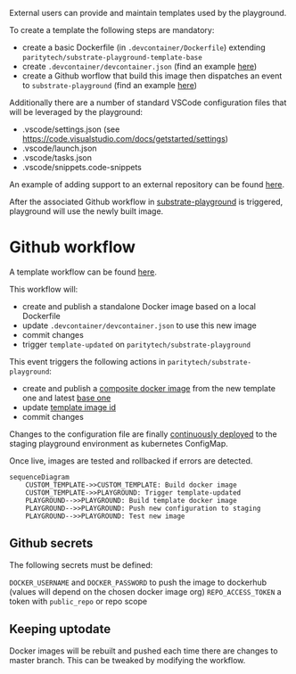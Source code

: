 External users can provide and maintain templates used by the playground.

To create a template the following steps are mandatory:

* create a basic Dockerfile (in `.devcontainer/Dockerfile`) extending `paritytech/substrate-playground-template-base`
* create `.devcontainer/devcontainer.json` (find an example [here](https://github.com/substrate-developer-hub/substrate-node-template/blob/master/.devcontainer/devcontainer.json))
* create a Github worflow that build this image then dispatches an event to `substrate-playground` (find an example [here](https://github.com/substrate-developer-hub/substrate-node-template/blob/master/.github/workflows/build-push-template.yml))

Additionally there are a number of standard VSCode configuration files that will be leveraged by the playground:

* .vscode/settings.json (see https://code.visualstudio.com/docs/getstarted/settings)
* .vscode/launch.json
* .vscode/tasks.json
* .vscode/snippets.code-snippets

An example of adding support to an external repository can be found [here](https://github.com/substrate-developer-hub/substrate-node-template/).

After the associated Github workflow in [substrate-playground](https://github.com/paritytech/substrate-playground) is triggered, playground will use the newly built image. 

# Github workflow

A template workflow can be found [here](https://github.com/paritytech/substrate-playground/blob/develop/.github/workflow-templates/cd-template.yml).

This workflow will:

* create and publish a standalone Docker image based on a local Dockerfile
* update `.devcontainer/devcontainer.json` to use this new image
* commit changes
* trigger `template-updated` on `paritytech/substrate-playground`

This event triggers the following actions in `paritytech/substrate-playground`:

* create and publish a [composite docker image](https://github.com/paritytech/substrate-playground/blob/develop/templates/Dockerfile.template) from the new template one and latest [base one](https://github.com/paritytech/substrate-playground/blob/develop/templates/Dockerfile.base)
* update [template image id](https://github.com/paritytech/substrate-playground/tree/develop/conf/k8s/overlays/staging/templates)
* commit changes

Changes to the configuration file are finally [continuously deployed](https://github.com/paritytech/substrate-playground/blob/develop/.github/workflows/cd-templates.yml) to the staging playground environment as kubernetes ConfigMap.

Once live, images are tested and rollbacked if errors are detected.


```mermaid
sequenceDiagram
	CUSTOM_TEMPLATE->>CUSTOM_TEMPLATE: Build docker image
	CUSTOM_TEMPLATE->>PLAYGROUND: Trigger template-updated
	PLAYGROUND-->>PLAYGROUND: Build template docker image
	PLAYGROUND-->>PLAYGROUND: Push new configuration to staging
    PLAYGROUND-->>PLAYGROUND: Test new image
```

## Github secrets

The following secrets must be defined:

`DOCKER_USERNAME` and `DOCKER_PASSWORD` to push the image to dockerhub (values will depend on the chosen docker image org)
`REPO_ACCESS_TOKEN` a token with `public_repo` or repo scope

## Keeping uptodate

Docker images will be rebuilt and pushed each time there are changes to master branch. This can be tweaked by modifying the workflow.